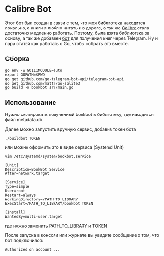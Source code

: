 # Calibre Bot

Этот бот был создан в связи с тем, что моя библиотека находится локально, а книги я люблю читать и в дороге, а так же [Calibre](https://calibre-ebook.com) стала достаточно медленно работать. Поэтому, была взята библиотека за основу, а так же добавлен [бот](github.com/go-telegram-bot-api/telegram-bot-api) для получения книг через Telegram. Ну и пара статей как работать с Go, чтобы собрать это вместе.


## Сборка

```
go env -w GO111MODULE=auto
export GOPATH=$PWD
go get github.com/go-telegram-bot-api/telegram-bot-api
go get github.com/mattn/go-sqlite3
go build -o bookbot src/main.go
```


## Использование

Нужно скопировать полученный bookbot в библиотеку, где находится файл metadata.db.

Далее можно запустить вручную сервис, добавив токен бота
```
./buildbot TOKEN
```
или можно оформить это в виде сервиса (Systemd Unit)

```
vim /etc/systemd/system/bookbot.service
```

```
[Unit]
Description=BookBot Service
After=network.target

[Service]
Type=simple
User=root
Restart=always
WorkingDirectory=/PATH_TO_LIBRARY
ExecStart=/PATH_TO_LIBRARY/bookbot TOKEN

[Install]
WantedBy=multi-user.target
```
где нужно заменить PATH_TO_LIBRARY и TOKEN

После запуска в консоли или журнале вы увидите сообщение о том, что бот подключился:
```
Authorized on account ...
```

